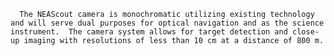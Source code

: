 
      The NEAScout camera is monochromatic utilizing existing technology and will serve dual purposes for optical navigation and as the science instrument.  The camera system allows for target detection and close-up imaging with resolutions of less than 10 cm at a distance of 800 m. 
        